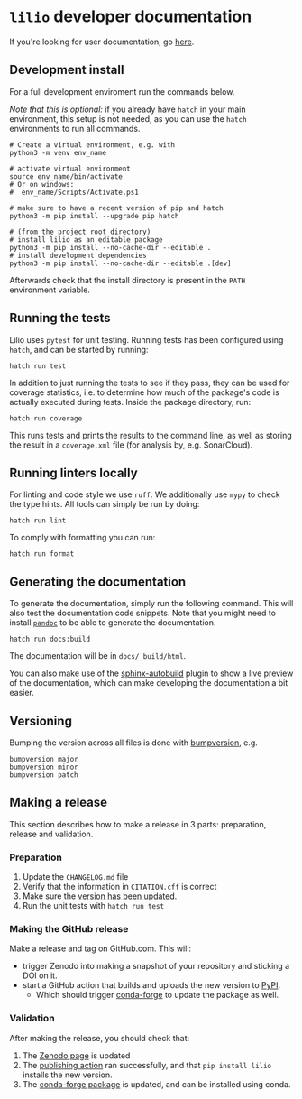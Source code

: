 # `lilio` developer documentation

If you're looking for user documentation, go [here](readme_link.rst).

## Development install
For a full development enviroment run the commands below.

*Note that this is optional:* if you already have `hatch` in your main environment, this setup is not needed, as you can use the `hatch` environments to run all commands.

```shell
# Create a virtual environment, e.g. with
python3 -m venv env_name

# activate virtual environment
source env_name/bin/activate
# Or on windows:
#  env_name/Scripts/Activate.ps1

# make sure to have a recent version of pip and hatch
python3 -m pip install --upgrade pip hatch

# (from the project root directory)
# install lilio as an editable package
python3 -m pip install --no-cache-dir --editable .
# install development dependencies
python3 -m pip install --no-cache-dir --editable .[dev]
```

Afterwards check that the install directory is present in the `PATH` environment variable.

## Running the tests

Lilio uses `pytest` for unit testing. Running tests has been configured using `hatch`, and can be started by running:

```shell
hatch run test
```

In addition to just running the tests to see if they pass, they can be used for coverage statistics, i.e. to determine how much of the package's code is actually executed during tests.
Inside the package directory, run:

```shell
hatch run coverage
```

This runs tests and prints the results to the command line, as well as storing the result in a `coverage.xml` file (for analysis by, e.g. SonarCloud).

## Running linters locally

For linting and code style we use `ruff`. We additionally use `mypy` to check the type hints.
All tools can simply be run by doing:

```shell
hatch run lint
```

To comply with formatting you can run:

```shell
hatch run format
```

## Generating the documentation
To generate the documentation, simply run the following command. This will also test the documentation code snippets. Note that you might need to install [`pandoc`](https://pandoc.org/) to be able to generate the documentation.

```shell
hatch run docs:build
```

The documentation will be in `docs/_build/html`.

You can also make use of the [sphinx-autobuild](https://pypi.org/project/sphinx-autobuild/) plugin to show a live preview of the documentation, which can make developing the documentation a bit easier.

## Versioning

Bumping the version across all files is done with [bumpversion](https://github.com/c4urself/bump2version), e.g.

```shell
bumpversion major
bumpversion minor
bumpversion patch
```

## Making a release

This section describes how to make a release in 3 parts: preparation, release and validation.

### Preparation

1. Update the `CHANGELOG.md` file
2. Verify that the information in `CITATION.cff` is correct
3. Make sure the [version has been updated](#versioning).
4. Run the unit tests with `hatch run test`

### Making the GitHub release

Make a release and tag on GitHub.com. This will:

 - trigger Zenodo into making a snapshot of your repository and sticking a DOI on it.
 - start a GitHub action that builds and uploads the new version to [PyPI](https://pypi.org/project/lilio/).
    - Which should trigger [conda-forge](https://anaconda.org/conda-forge/lilio) to update the package as well.


### Validation

After making the release, you should check that:

1. The [Zenodo page](https://doi.org/10.5281/zenodo.7620212) is updated
1. The [publishing action](https://github.com/AI4S2S/lilio/actions/workflows/python-publish.yml) ran successfully, and that `pip install lilio` installs the new version.
1. The [conda-forge package](https://anaconda.org/conda-forge/lilio) is updated, and can be installed using conda.
